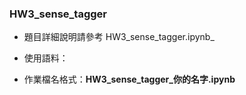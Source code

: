 ### HW3_sense_tagger

- 題目詳細說明請參考 HW3_sense_tagger.ipynb_

- 使用語料：

- 作業檔名格式：**HW3_sense_tagger_你的名字.ipynb**